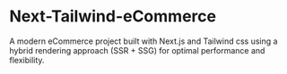 # Next-Tailwind-eCommerce
A modern eCommerce project built with Next.js and Tailwind css using a hybrid rendering approach (SSR + SSG) for optimal performance and flexibility.
